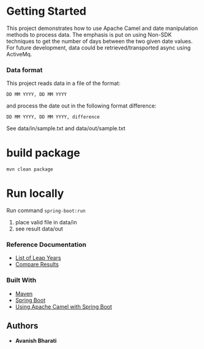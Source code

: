 # Getting Started

This project demonstrates how to use Apache Camel and date manipulation methods to process data.
The emphasis is put on using Non-SDK techniques to get the number of days between the two given date values.
For future development, data could be retrieved/transported async using ActiveMq.

### Data format
This project reads data in a file of the format:

```DD MM YYYY, DD MM YYYY```

and process the date out in the following format difference:

``DD MM YYYY, DD MM YYYY, difference``

See data/in/sample.txt and data/out/sample.txt

# build package

```mvn clean package```

# Run locally

Run command ```spring-boot:run```

1. place valid file in data/in
2. see result data/out


### Reference Documentation
* [List of Leap Years](https://kalender-365.de/leap-years.php)
* [Compare Results](https://www.timeanddate.com/date/durationresult.html?d1=31&m1=12&y1=2007&d2=31&m2=12&y2=2010)

### Built With

* [Maven](https://maven.apache.org)
* [Spring Boot](https://spring.io/projects/spring-boot)
* [Using Apache Camel with Spring Boot](https://camel.apache.org/spring-boot)

## Authors
* **Avanish Bharati**

